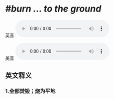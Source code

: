 # ***\#burn … to the ground*** 
英音
<audio src="./media/burn … to the ground1_AAC.aac" controls="controls"></audio>

美音
<audio src="./media/burn … to the ground2_AAC.aac" controls="controls"></audio>



  

英文释义
---
### 1.**全部焚毁；烧为平地**  


